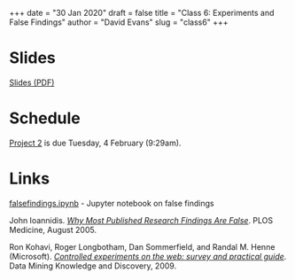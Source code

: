 +++
date = "30 Jan 2020"
draft = false
title = "Class 6: Experiments and False Findings"
author = "David Evans"
slug = "class6"
+++

# Slides

[Slides (PDF)](https://www.dropbox.com/s/1qlxf5q1zo9a0qk/class6.pdf?dl=0)

# Schedule

[Project 2](/project2/) is due Tuesday, 4 February (9:29am).

# Links

[falsefindings.ipynb](https://github.com/uvammm/uvammm.github.io/blob/master/src/code/falsefindings.ipynb) - Jupyter notebook on false findings

John Ioannidis. [_Why Most Published Research Findings Are False_](https://journals.plos.org/plosmedicine/article?id=10.1371/journal.pmed.0020124). PLOS Medicine, August 2005. 

Ron Kohavi, Roger Longbotham, Dan Sommerfield, and Randal M. Henne (Microsoft). [_Controlled experiments on the web: survey and practical guide_](/docs/controlledExperimentDMKD.pdf). Data Mining Knowledge and Discovery, 2009.





